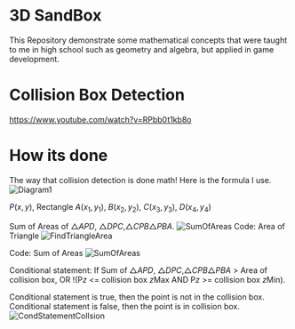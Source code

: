 # 3D SandBox

This Repository demonstrate some mathematical concepts that were taught to me in high school such as geometry and algebra, but applied in game development.
# Collision Box Detection
https://www.youtube.com/watch?v=RPbb0t1kb8o
# How its done
The way that collision detection is done math! Here is the formula I use.
![Diagram1](https://github.com/malachias13/3D_Sandbox/assets/69220988/ede8896a-8314-4f82-bfd5-40f8b26bdc67)

_P_($`x, y`$), Rectangle _A_($`x_1, y_1`$), _B_($`x_2, y_2`$), _C_($`x_3, y_3`$), _D_($`x_4, y_4`$)

 Sum of Areas of $`\triangle`$_APD_, $`\triangle`$_DPC_,$`\triangle`$_CPB_$`\triangle`$_PBA_.
![SumOfAreas](https://github.com/malachias13/3D_Sandbox/assets/69220988/32340014-6129-4a17-b8ca-8d84337cc42a)
 Code: Area of Triangle
![FindTriangleArea](https://github.com/malachias13/3D_Sandbox/assets/69220988/e1304bcd-ebfb-4169-9fee-a672babff74d)

 Code: Sum of Areas
![SumOfAreas](https://github.com/malachias13/3D_Sandbox/assets/69220988/a6766cf2-8b2d-4318-b01a-b306a3f33845)
 
Conditional statement:
If Sum of $`\triangle`$_APD_, $`\triangle`$_DPC_,$`\triangle`$_CPB_$`\triangle`$_PBA_ > Area of collision box, OR !(P$`z`$ <= collision box $`z`$Max AND P$`z`$ >= collision box $`z`$Min).

Conditional statement is true, then the point is not in the collision box. Conditional statement is false, then the point is in collision box.
![CondStatementCollsion](https://github.com/malachias13/3D_Sandbox/assets/69220988/5d21f25e-1e3a-46c9-9da2-1b0c3a7cd85d)

